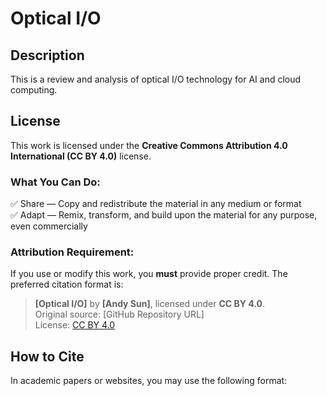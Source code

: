 # Optical I/O

## Description
This is a review and analysis of optical I/O technology for AI and cloud computing. 

## License  
This work is licensed under the **Creative Commons Attribution 4.0 International (CC BY 4.0)** license.  

### What You Can Do:
✅ Share — Copy and redistribute the material in any medium or format  
✅ Adapt — Remix, transform, and build upon the material for any purpose, even commercially  

### Attribution Requirement:  
If you use or modify this work, you **must** provide proper credit. The preferred citation format is:  

> **[Optical I/O]** by **[Andy Sun]**, licensed under **CC BY 4.0**.  
> Original source: [GitHub Repository URL]  
> License: [CC BY 4.0](https://creativecommons.org/licenses/by/4.0/)  

## How to Cite  
In academic papers or websites, you may use the following format:  
